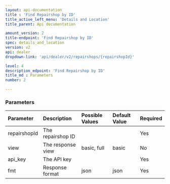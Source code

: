```yaml
---
layout: api-documentation
title : 'Find Repairshop by ID'
title_active_left_menu: 'Details and Location'
title_parent: Api documentation

amount_version: 2
title-endpoint: 'Find Repairshop by ID'
spec: details_and_location
version: v2
api: dealer
dropdown-link: 'api/dealer/v2/repairshops/{repairshopId}'

level: 4
description_edpoint: 'Find Repairshop by ID'
title_md : Parameters
number: 2

---
```



### Parameters

| Parameter     | Description                           | Possible Values       | Default Value | Required |
|:--------------|:--------------------------------------|:----------------------|:------------- |:-------- |
| repairshopId  | The repairshop ID                     |                       |               | Yes      |
| view          | The response view                     | basic, full           | basic         | No       |
| api_key       | The API key                           |                       |               | Yes      |
| fmt           | Response format                       | json                  | json          | Yes      |
